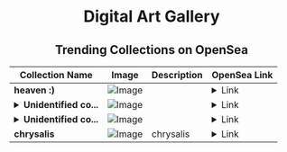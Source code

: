 <div align="center">

# Digital Art Gallery

## Trending Collections on OpenSea

| Collection Name                       | Image                                                                                     | Description                       | OpenSea Link                                                                                          |
|---------------------------------------|-------------------------------------------------------------------------------------------|-----------------------------------|--------------------------------------------------------------------------------------------------------|
| **heaven :)** | ![Image](https://i.seadn.io/s/raw/files/bde8384ce39f015af7facb535ccd9223.jpg?w=500&auto=format?w=200&auto=format) |  | <details><summary>Link</summary>[heaven :)](https://opensea.io/collection/heaven-116)</details> |
| **<details><summary>Unidentified co...</summary>Unidentified contract 8d414662-145f-4dd2-935d-8ac3c092f566</details>** | ![Image](https://i.seadn.io/s/raw/files/a837708742ad8afcb35eb60ba787976d.jpg?w=500&auto=format?w=200&auto=format) |  | <details><summary>Link</summary>[Unidentified contract 8d414662-145f-4dd2-935d-8ac3c092f566](https://opensea.io/collection/unidentified-contract-8d414662-145f-4dd2-935d-8ac3)</details> |
| **<details><summary>Unidentified co...</summary>Unidentified contract 3aea8256-f3bb-44b8-9498-f573f9743d68</details>** | ![Image](https://i.seadn.io/s/raw/files/a837708742ad8afcb35eb60ba787976d.jpg?w=500&auto=format?w=200&auto=format) |  | <details><summary>Link</summary>[Unidentified contract 3aea8256-f3bb-44b8-9498-f573f9743d68](https://opensea.io/collection/unidentified-contract-3aea8256-f3bb-44b8-9498-f573)</details> |
| **chrysalis** | ![Image](https://i.seadn.io/s/raw/files/efb7a0bb06ff8929ae05c783297c1187.png?w=500&auto=format?w=200&auto=format) | chrysalis | <details><summary>Link</summary>[chrysalis](https://opensea.io/collection/chrysalis-6)</details> |

</div>